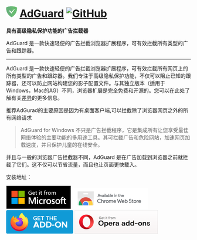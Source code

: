 # <img  src="../../../.vuepress/public/Brands/AdGuard.svg" height="30" width="30"> [AdGuard](https://adguard.com/) [![GitHub](https://img.shields.io/badge/-GitHub-24292f?style=plastic&logo=GitHub&logoColor=ffffff)](https://github.com/AdguardTeam/AdguardBrowserExtension)

**具有高级隐私保护功能的广告拦截器**

AdGuard 是一款快速轻便的广告拦截浏览器扩展程序，可有效拦截所有类型的广告和跟踪器。

---

AdGuard 是一款快速轻便的广告拦截浏览器扩展程序，可有效拦截所有网页上的所有类型的广告和跟踪器。我们专注于高级隐私保护功能，不仅可以阻止已知的跟踪器，还可以防止网站构建您的影子配置文件。与其独立版本（适用于Windows，Mac的AG）不同，浏览器扩展是完全免费和开源的。您可以在此处了解有关[差异](https://adguard.com/compare.html)的更多信息。

推荐AdGurad的主要原因是因为有桌面客户端,可以拦截除了浏览器网页之外的所有网络请求

>AdGuard for Windows 不只是广告拦截程序，它是集成所有让您享受最佳网络体验的主要功能的多用途工具。其可拦截广告和危险网站，加速网页加载速度，并且保护儿童的在线安全。

并且与一般的浏览器广告拦截器不同，AdGuard 是在广告加载到浏览器之前就拦截了它们。这不仅可以节省流量，而且也让页面更快载入。

安装地址：

[![Edge 外接程序 BETA](../../../.vuepress/public/Badge/edge.png)](https://agrd.io/extension_edge)
[![Chrome 网上应用店](../../../.vuepress/public/Badge/chrome.png)](https://agrd.io/extension_chrome)
[![Firefox 附加组件](../../../.vuepress/public/Badge/firefox.png)](https://agrd.io/extension_firefox)
[![Opera](../../../.vuepress/public/Badge/opera.png)](https://agrd.io/extension_opera)
